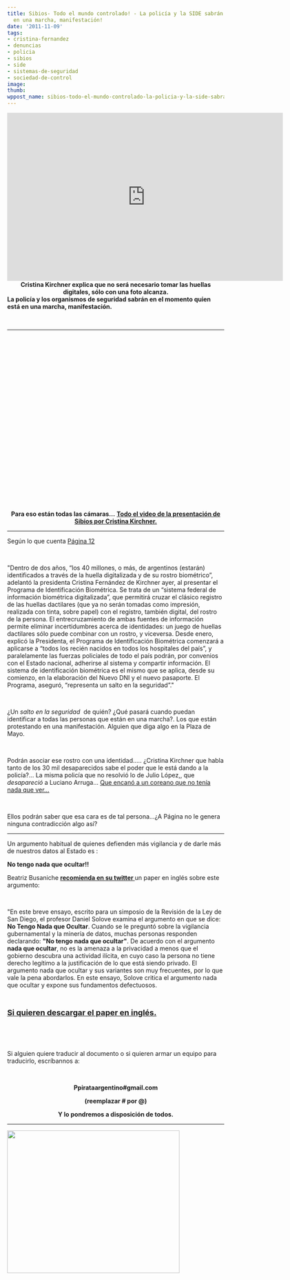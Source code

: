 ```yaml
---
title: Sibios- Todo el mundo controlado! - La policía y la SIDE sabrán quien estuvo
  en una marcha, manifestación!
date: '2011-11-09'
tags:
- cristina-fernandez
- denuncias
- policia
- sibios
- side
- sistemas-de-seguridad
- sociedad-de-control
image: 
thumb: 
wppost_name: sibios-todo-el-mundo-controlado-la-policia-y-la-side-sabran-quien-estuvo-en-una-marcha-manifestacion
---
```


<center>
<object style="height: 390px; width: 640px;" width="640" height="360" classid="clsid:d27cdb6e-ae6d-11cf-96b8-444553540000" codebase="http://download.macromedia.com/pub/shockwave/cabs/flash/swflash.cab#version=6,0,40,0"><param name="allowFullScreen" value="true" /><param name="allowScriptAccess" value="always" /><param name="src" value="https://www.youtube.com/v/ZZnVuBHJ994?version=3&amp;feature=player_detailpage" /><param name="allowfullscreen" value="true" /><param name="allowscriptaccess" value="always" /><embed style="height: 390px; width: 640px;" width="640" height="360" type="application/x-shockwave-flash" src="https://www.youtube.com/v/ZZnVuBHJ994?version=3&amp;feature=player_detailpage" allowFullScreen="true" allowScriptAccess="always" allowfullscreen="true" allowscriptaccess="always" /></object></center><center></center><center><strong>Cristina Kirchner explica que no será necesario tomar las huellas digitales, sólo con una foto alcanza.</strong></center><strong> La policía y los organismos de seguridad sabrán en el momento quien está en una marcha, manifestación.</strong>

&nbsp;

<hr />

<object style="height: 390px; width: 640px;" width="640" height="360" classid="clsid:d27cdb6e-ae6d-11cf-96b8-444553540000" codebase="http://download.macromedia.com/pub/shockwave/cabs/flash/swflash.cab#version=6,0,40,0"><param name="allowFullScreen" value="true" /><param name="allowScriptAccess" value="always" /><param name="src" value="http://www.youtube.com/v/ARWx6uWxHtU?version=3&amp;feature=player_profilepage" /><param name="allowfullscreen" value="true" /><param name="allowscriptaccess" value="always" /><embed style="height: 390px; width: 640px;" width="640" height="360" type="application/x-shockwave-flash" src="http://www.youtube.com/v/ARWx6uWxHtU?version=3&amp;feature=player_profilepage" allowFullScreen="true" allowScriptAccess="always" allowfullscreen="true" allowscriptaccess="always" /></object>
<p style="text-align: center;"><strong>Para eso están todas las cámaras...</strong>
<strong> <a href="http://youtu.be/GcKrHKqBzwo" target="_blank">Todo el video de la presentación de Sibios por Cristina Kirchner.</a></strong></p>


<hr />

Según lo que cuenta <a href="http://www.pagina12.com.ar/diario/sociedad/3-180795-2011-11-08.html" target="_blank">Página 12</a>

&nbsp;
<div>

"Dentro de dos años, “los 40 millones, o más, de argentinos (estarán) identificados a través de la huella digitalizada y de su rostro biométrico”, adelantó la presidenta Cristina Fernández de Kirchner ayer, al presentar el Programa de Identificación Biométrica. Se trata de un “sistema federal de información biométrica digitalizada”, que permitirá cruzar el clásico registro de las huellas dactilares (que ya no serán tomadas como impresión, realizada con tinta, sobre papel) con el registro, también digital, del rostro de la persona. El entrecruzamiento de ambas fuentes de información permite eliminar incertidumbres acerca de identidades: un juego de huellas dactilares sólo puede combinar con un rostro, y viceversa. Desde enero, explicó la Presidenta, el Programa de Identificación Biométrica comenzará a aplicarse a “todos los recién nacidos en todos los hospitales del país”, y paralelamente las fuerzas policiales de todo el país podrán, por convenios con el Estado nacional, adherirse al sistema y compartir información. El sistema de identificación biométrica es el mismo que se aplica, desde su comienzo, en la elaboración del Nuevo DNI y el nuevo pasaporte. El Programa, aseguró, “representa un salto en la seguridad”."

</div>
<div>

&nbsp;

</div>
<div>

¿Un <em>salto en la seguridad</em>  de quién? ¿Qué pasará cuando puedan identificar a todas las personas que están en una marcha?. Los que están protestando en una manifestación. Alguien que diga algo en la Plaza de Mayo.

</div>
<div>

&nbsp;

</div>
<div>

Podrán asociar ese rostro con una identidad..... ¿Cristina Kirchner que habla tanto de los 30 mil desaparecidos sabe el poder que le está dando a la policía?... La misma policía que no resolvió lo de Julio López,, que <em>desapareció</em> a Luciano Arruga... <a href="http://partido-pirata.blogspot.com/2011/10/el-rey-de-los-perejiles-y-todos-los.html">Que encanó a un coreano que no tenía nada que ver...</a>

</div>
<div>

&nbsp;

</div>
<div>

Ellos podrán saber que esa cara es de tal persona...¿A Página no le genera ninguna contradicción algo así?

<hr />

Un argumento habitual de quienes defienden más vigilancia y de darle más de nuestros datos al Estado es :
<div>

<strong>
</strong>

</div>
<div>

<strong>No tengo nada que ocultar!!</strong>

</div>
Beatriz Busaniche <strong><a href="https://twitter.com/#%21/beabusaniche/" target="_blank">recomienda en su twitter </a></strong> un paper en inglés sobre este argumento:

&nbsp;

"En este breve ensayo, escrito para un simposio de la Revisión de la Ley de San Diego, el profesor Daniel Solove examina el argumento en que se dice: <strong>No Tengo Nada que Ocultar</strong>. Cuando se le preguntó sobre la vigilancia gubernamental y la minería de datos, muchas personas responden declarando: <strong>"No tengo nada que ocultar"</strong>. De acuerdo con el argumento <strong>nada que ocultar</strong>, no es la amenaza a la privacidad a menos que el gobierno descubra una actividad ilícita, en cuyo caso la persona no tiene derecho legítimo a la justificación de lo que está siendo privado. El argumento nada que ocultar y sus variantes son muy frecuentes, por lo que vale la pena abordarlos. En este ensayo, Solove critica el argumento nada que ocultar y expone sus fundamentos defectuosos.
<div>

&nbsp;

</div>
<div>

<span style="font-size: large;"><strong><a href="http://papers.ssrn.com/sol3/papers.cfm?abstract_id=998565" target="_blank">Si quieren descargar el paper en inglés.</a></strong></span>

</div>
&nbsp;

&nbsp;

Si alguien quiere traducir al documento o si quieren armar un equipo para traducirlo, escríbannos a:

&nbsp;
<div>
<p style="text-align: center;"><strong>Ppirataargentino#gmail.com</strong></p>

</div>
<div style="text-align: center;">

<strong>(reemplazar # por @)</strong>

</div>
<div style="text-align: center;">

<strong>
</strong>

</div>
<p style="text-align: center;"><strong>Y lo pondremos a disposición de todos.</strong></p>


<hr />

</div>

<a href="http://partidopirata.com.ar/wp-content/uploads/2010/05/escaner-personal-seguridad-aeropuerto.jpg"><img class="size-full wp-image-187" title="Escaner personal aeroportuario" src="http://partidopirata.com.ar/wp-content/uploads/2010/05/escaner-personal-seguridad-aeropuerto.jpg" alt="" width="400" height="331" /></a>

